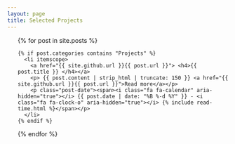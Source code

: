 ```yaml
---
layout: page
title: Selected Projects
---
```

<ul class="posts">
  {% for post in site.posts %}

    {% if post.categories contains "Projects" %}
      <li itemscope>
        <a href="{{ site.github.url }}{{ post.url }}"> <h4>{{ post.title }} </h4></a>
        <p> {{ post.content | strip_html | truncate: 150 }} <a href="{{ site.github.url }}{{ post.url }}">Read more</a></p>
        <p class="post-date"><span><i class="fa fa-calendar" aria-hidden="true"></i> {{ post.date | date: "%B %-d %Y" }} - <i class="fa fa-clock-o" aria-hidden="true"></i> {% include read-time.html %}</span></p>
      </li>
    {% endif %}
  {% endfor %}
</ul>
